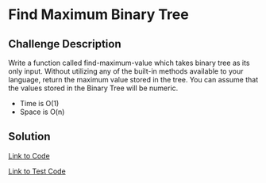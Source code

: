# Find Maximum Binary Tree


## Challenge Description
Write a function called find-maximum-value which takes binary tree as its only input. Without utilizing any of the built-in methods available to your language, return the maximum value stored in the tree. You can assume that the values stored in the Binary Tree will be numeric.


* Time is O(1)
* Space is O(n)


## Solution

[Link to Code](./src/main/java/find_maximum_binary_tree/Node.java)

[Link to Test Code](./src/test/java/find_maximum_binary_tree/AppTest.java)

